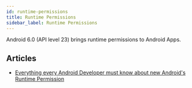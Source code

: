 ```yaml
---
id: runtime-permissions
title: Runtime Permissions
sidebar_label: Runtime Permissions
---
```


Android 6.0 (API level 23) brings runtime permissions to Android Apps. 

## Articles

* [Everything every Android Developer must know about new Android's Runtime Permission](https://inthecheesefactory.com/blog/things-you-need-to-know-about-android-m-permission-developer-edition/en)



